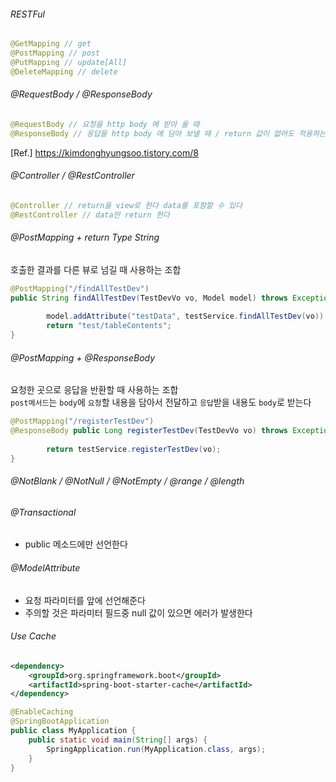 ###### RESTFul
```java
@GetMapping // get 
@PostMapping // post
@PutMapping // update[All]
@DeleteMapping // delete
```
  
###### @RequestBody / @ResponseBody
```java
@RequestBody // 요청을 http body 에 받아 올 때
@ResponseBody // 응답을 http body 에 담아 보낼 때 / return 값이 없어도 적용하는 것이 좋다
```
[Ref.] https://kimdonghyungsoo.tistory.com/8  


###### @Controller / @RestController
```java
@Controller // return을 view로 한다 data를 포함할 수 있다 
@RestController // data만 return 한다
```
  
###### @PostMapping + return Type String
호출한 결과를 다른 뷰로 넘길 때 사용하는 조합
```java
@PostMapping("/findAllTestDev")
public String findAllTestDev(TestDevVo vo, Model model) throws Exception{
		
		model.addAttribute("testData", testService.findAllTestDev(vo));
		return "test/tableContents";
}
```
  
###### @PostMapping + @ResponseBody
요청한 곳으로 응답을 반환할 때 사용하는 조합  
`post메서드`는 `body`에 `요청`할 내용을 담아서 전달하고 `응답`받을 내용도 `body`로 받는다
```java
@PostMapping("/registerTestDev")
@ResponseBody public Long registerTestDev(TestDevVo vo) throws Exception{
		
		return testService.registerTestDev(vo);
}
```
  
###### @NotBlank / @NotNull / @NotEmpty / @range / @length
  
  
###### @Transactional
- public 메소드에만 선언한다
  
###### @ModelAttribute
- 요청 파라미터를 앞에 선언해준다 
- 주의할 것은 파라미터 필드중 null 값이 있으면 에러가 발생한다  
  
###### Use Cache
```xml
<dependency>
    <groupId>org.springframework.boot</groupId>
    <artifactId>spring-boot-starter-cache</artifactId>
</dependency>
```
```java
@EnableCaching
@SpringBootApplication
public class MyApplication {
    public static void main(String[] args) {
        SpringApplication.run(MyApplication.class, args);
    }
}
```

